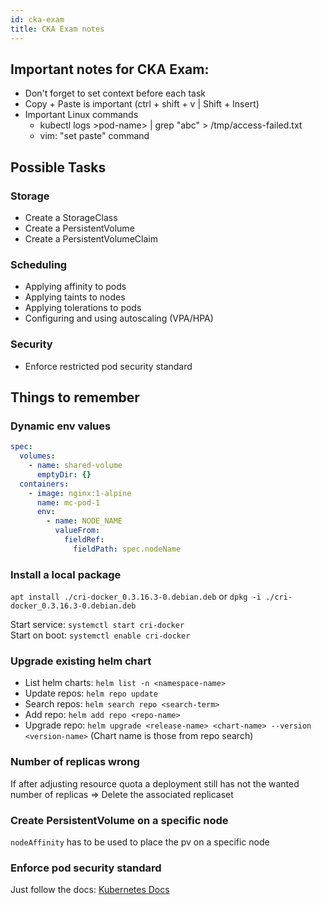 ```yaml
---
id: cka-exam
title: CKA Exam notes
---
```


## Important notes for CKA Exam:

- Don't forget to set context before each task
- Copy + Paste is important (ctrl + shift + v | Shift + Insert)
- Important Linux commands
  - kubectl logs >pod-name> | grep "abc" > /tmp/access-failed.txt
  - vim: "set paste" command

## Possible Tasks

### Storage

- Create a StorageClass
- Create a PersistentVolume
- Create a PersistentVolumeClaim

### Scheduling

- Applying affinity to pods
- Applying taints to nodes
- Applying tolerations to pods
- Configuring and using autoscaling (VPA/HPA)

### Security

- Enforce restricted pod security standard

## Things to remember

### Dynamic env values

```yml {8-12}
spec:
  volumes:
    - name: shared-volume
      emptyDir: {}
  containers:
    - image: nginx:1-alpine
      name: mc-pod-1
      env:
        - name: NODE_NAME
          valueFrom:
            fieldRef:
              fieldPath: spec.nodeName
```
			  
### Install a local package

`apt install ./cri-docker_0.3.16.3-0.debian.deb` or `dpkg -i ./cri-docker_0.3.16.3-0.debian.deb`

Start service: `systemctl start cri-docker`  
Start on boot: `systemctl enable cri-docker`

### Upgrade existing helm chart

- List helm charts: `helm list -n <namespace-name>`
- Update repos: `helm repo update`
- Search repos: `helm search repo <search-term>`
- Add repo: `helm add repo <repo-name>`
- Upgrade repo: `helm upgrade <release-name> <chart-name> --version <version-name>` (Chart name is those from repo search)

### Number of replicas wrong

If after adjusting resource quota a deployment still has not the wanted number of replicas => Delete the associated replicaset

### Create PersistentVolume on a specific node

`nodeAffinity` has to be used to place the pv on a specific node

### Enforce pod security standard

Just follow the docs: [Kubernetes Docs](https://kubernetes.io/docs/tasks/configure-pod-container/enforce-standards-namespace-labels/)